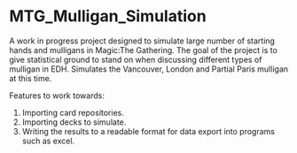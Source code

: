 # MTG_Mulligan_Simulation
A work in progress project designed to simulate large number of starting hands and mulligans in Magic:The Gathering. The goal of the project is to give statistical ground to stand on when discussing different types of mulligan in EDH. Simulates the Vancouver, London and Partial Paris mulligan at this time.

Features to work towards:
1. Importing card repositories.
2. Importing decks to simulate.
3. Writing the results to a readable format for data export into programs such as excel.
